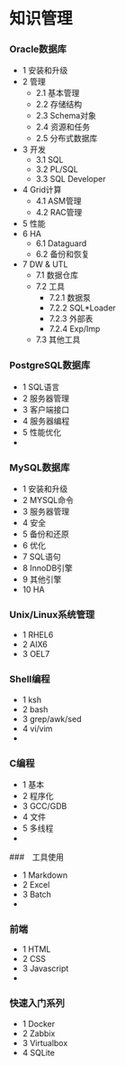# 知识管理

### Oracle数据库
* 1 安装和升级
* 2 管理
  * 2.1 基本管理
  * 2.2 存储结构
  * 2.3 Schema对象
  * 2.4 资源和任务
  * 2.5 分布式数据库
* 3 开发
  * 3.1 SQL
  * 3.2 PL/SQL
  * 3.3 SQL Developer
* 4 Grid计算
  * 4.1 ASM管理
  * 4.2 RAC管理
* 5 性能
* 6 HA
  * 6.1 Dataguard
  * 6.2 备份和恢复
* 7 DW & UTL
  * 7.1 数据仓库
  * 7.2 工具
    * 7.2.1 数据泵
    * 7.2.2 SQL*Loader
    * 7.2.3 外部表
    * 7.2.4 Exp/Imp
  * 7.3 其他工具
 
### PostgreSQL数据库
* 1 SQL语言
* 2 服务器管理
* 3 客户端接口
* 4 服务器编程
* 5 性能优化
* 

### MySQL数据库
* 1 安装和升级
* 2 MYSQL命令
* 3 服务器管理
* 4 安全
* 5 备份和还原
* 6 优化
* 7 SQL语句
* 8 InnoDB引擎
* 9 其他引擎
* 10 HA

### Unix/Linux系统管理
* 1 RHEL6
* 2 AIX6
* 3 OEL7

### Shell编程
* 1 ksh
* 2 bash
* 3 grep/awk/sed
* 4 vi/vim
* 

### C编程
* 1 基本
* 2 程序化
* 3 GCC/GDB
* 4 文件
* 5 多线程
* 

###　工具使用
* 1 Markdown
* 2 Excel
* 3 Batch
* 

### 前端
* 1 HTML
* 2 CSS
* 3 Javascript
* 

### 快速入门系列
* 1 Docker
* 2 Zabbix
* 3 Virtualbox
* 4 SQLite

